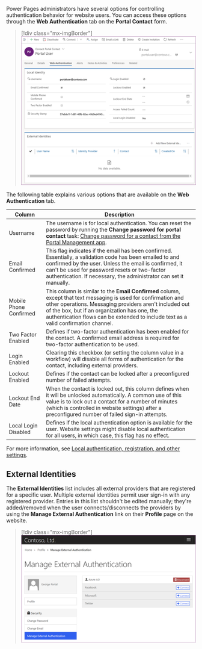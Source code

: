 Power Pages administrators have several options for controlling authentication behavior for website users. You can access these options through the **Web Authentication** tab on the **Portal Contact** form.

> [!div class="mx-imgBorder"]
> [![Screenshot of the Portal Contact form, showing the Web Authentication information.](../media/portal-contact-web-authentication.png)](../media/portal-contact-web-authentication.png#lightbox)

The following table explains various options that are available on the **Web Authentication** tab.

| Column                 | Description                                                  |
| ---------------------- | ------------------------------------------------------------ |
| Username               | The username is for local authentication. You can reset the password by running the **Change password for portal contact** task: [Change password for a contact from the Portal Management app](/power-apps/maker/portals/configure/configure-contacts?azure-portal=true#change-password-for-a-contact-from-the-portal-management-app). |
| Email Confirmed        | This flag indicates if the email has been confirmed. Essentially, a validation code has been emailed to and confirmed by the user. Unless the email is confirmed, it can't be used for password resets or two-factor authentication. If necessary, the administrator can set it manually. |
| Mobile Phone Confirmed | This column is similar to the **Email Confirmed** column, except that text messaging is used for confirmation and other operations. Messaging providers aren't included out of the box, but if an organization has one, the authentication flows can be extended to include text as a valid confirmation channel. |
| Two Factor Enabled     | Defines if two-factor authentication has been enabled for the contact. A confirmed email address is required for two-factor authentication to be used. |
| Login Enabled          | Clearing this checkbox (or setting the column value in a workflow) will disable all forms of authentication for the contact, including external providers. |
| Lockout Enabled        | Defines if the contact can be locked after a preconfigured number of failed attempts. |
| Lockout End Date       | When the contact is locked out, this column defines when it will be unlocked automatically. A common use of this value is to lock out a contact for a number of minutes (which is controlled in website settings) after a preconfigured number of failed sign-in attempts. |
| Local Login Disabled   | Defines if the local authentication option is available for the user. Website settings might disable local authentication for all users, in which case, this flag has no effect. |

For more information, see [Local authentication, registration, and other settings](/power-pages/security/authentication/set-authentication-identity?azure-portal=true).

## External Identities

The **External Identities** list includes all external providers that are registered for a specific user. Multiple external identities permit user sign-in with any registered provider. Entries in this list shouldn't be edited manually; they're added/removed when the user connects/disconnects the providers by using the **Manage External Authentication** link on their **Profile** page on the website.

> [!div class="mx-imgBorder"]
> [![Screenshot of the Manage External Authentication form.](../media/manage-external-authentication.png)](../media/manage-external-authentication.png#lightbox)
